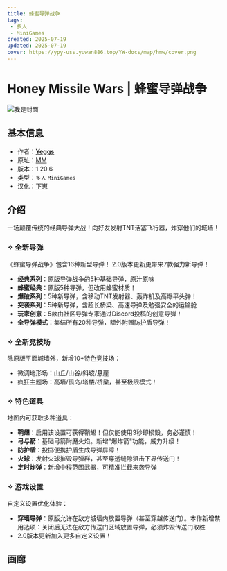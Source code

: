```yaml
---
title: 蜂蜜导弹战争
tags: 
 - 多人
 - MiniGames
created: 2025-07-19
updated: 2025-07-19
cover: https://ypy-uss.yuwan886.top/YW-docs/map/hmw/cover.png
---
```


# Honey Missile Wars | 蜂蜜导弹战争
![我是封面](https://ypy-uss.yuwan886.top/YW-docs/map/hmw/cover.png)
## 基本信息

- 作者：[**Yeggs**](https://www.yeggs.org/)
- 原址：[MM](https://www.minecraftmaps.com/48564-honey-missile-wars)
- 版本：1.20.6
- 类型：`多人` `MiniGames`
- 汉化：[下崽](https://pan.quark.cn/s/e2469cb81409)

## 介绍

一场颠覆传统的经典导弹大战！向好友发射TNT活塞飞行器，炸穿他们的城墙！

### ✧ 全新导弹

《蜂蜜导弹战争》包含16种新型导弹！
2.0版本更新更带来7款强力新导弹！
- **经典系列**：原版导弹战争的5种基础导弹，原汁原味
- **蜂蜜经典**：原版5种导弹，但改用蜂蜜材质！
- **爆破系列**：5种新导弹，含移动TNT发射器、轰炸机及高爆平头弹！
- **突袭系列**：5种新导弹，含超长桥梁、高速导弹及勉强安全的运输舱
- **玩家创意**：5款由社区导弹专家通过Discord投稿的创意导弹！
- **全导弹模式**：集结所有20种导弹，额外附赠防护盾导弹！

### ✧ 全新竞技场

除原版平面城墙外，新增10+特色竞技场：
- 微调地形场：山丘/山谷/斜坡/悬崖
- 疯狂主题场：高墙/孤岛/塔楼/桥梁，甚至极限模式！

### ✧ 特色道具

地图内可获取多种道具：
- **鞘翅**：启用该设置可获得鞘翅！但仅能使用3秒即损毁，务必谨慎！
- **弓与箭**：基础弓箭附魔火焰。新增"爆炸箭"功能，威力升级！
- **防护盾**：投掷便携护盾生成导弹屏障！
- **火球**：发射火球摧毁导弹群，甚至穿透缝隙狙击下界传送门！
- **定时炸弹**：新增中程范围武器，可精准拦截来袭导弹

### ✧ 游戏设置

自定义设置优化体验：
- **穿墙导弹**：原版允许在敌方城墙内放置导弹（甚至穿越传送门）。本作新增禁用选项：关闭后无法在敌方传送门区域放置导弹，必须炸毁传送门取胜
- 2.0版本更新加入更多自定义设置！

## 画廊

<Gallery :images="[
  { src: 'https://ypy-uss.yuwan886.top/YW-docs/map/hmw/1.png' },
  { src: 'https://ypy-uss.yuwan886.top/YW-docs/map/hmw/2.png' },
  { src: 'https://ypy-uss.yuwan886.top/YW-docs/map/hmw/3.png' },
  { src: 'https://ypy-uss.yuwan886.top/YW-docs/map/hmw/4.png' },
  { src: 'https://ypy-uss.yuwan886.top/YW-docs/map/hmw/5.png' },
  { src: 'https://ypy-uss.yuwan886.top/YW-docs/map/hmw/6.png' },
  { src: 'https://ypy-uss.yuwan886.top/YW-docs/map/hmw/7.png' }
]" />
